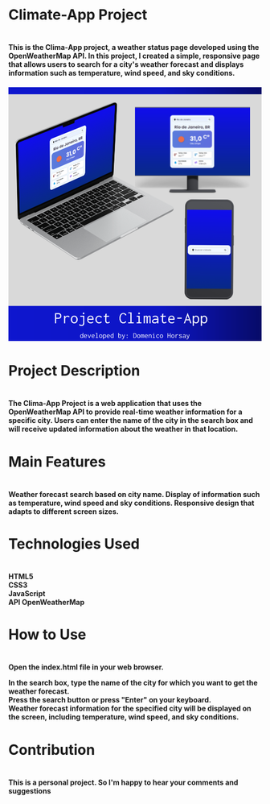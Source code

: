 <h1>Climate-App Project<h1>

<h4>This is the Clima-App project, a weather status page developed using the OpenWeatherMap API. In this project, I created a simple, responsive page that allows users to search for a city's weather forecast and displays information such as temperature, wind speed, and sky conditions.<h4>

<img src="src/images/project-img.svg"> 


<h1>Project Description<h1>

<h4>
The Clima-App Project is a web application that uses the OpenWeatherMap API to provide real-time weather information for a specific city. Users can enter the name of the city in the search box and will receive updated information about the weather in that location.<h4>

<h1>Main Features<h1>

<h4>
Weather forecast search based on city name.
Display of information such as temperature, wind speed and sky conditions.
Responsive design that adapts to different screen sizes.<h4>

<h1>Technologies Used<h1>

<h4>
HTML5
<br>
CSS3
<br>
JavaScript
<br>
API OpenWeatherMap
<br>
<h4>

<h1>How to Use<h1>

<h4>Open the index.html file in your web browser.

In the search box, type the name of the city for which you want to get the weather forecast.
<br>
Press the search button or press "Enter" on your keyboard.
<br>
Weather forecast information for the specified city will be displayed on the screen, including temperature, wind speed, and sky conditions.
<h4>
<h1>Contribution<h1>

<h4>This is a personal project. So I'm happy to hear your comments and suggestions<h4>
